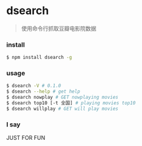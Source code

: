 # dsearch
  > 使用命令行抓取豆瓣电影院数据

### install
  ```bash
  $ npm install dsearch -g
  ```

### usage
  ```bash
  $ dsearch -V # 0.1.0
  $ dsearch --help # get help
  $ dsearch nowplay # GET nowplaying movies
  $ dsearch top10 [-t 全国] # playing movies top10
  $ dsearch willplay # GET will play movies
  ```

### I say
  
  JUST FOR FUN